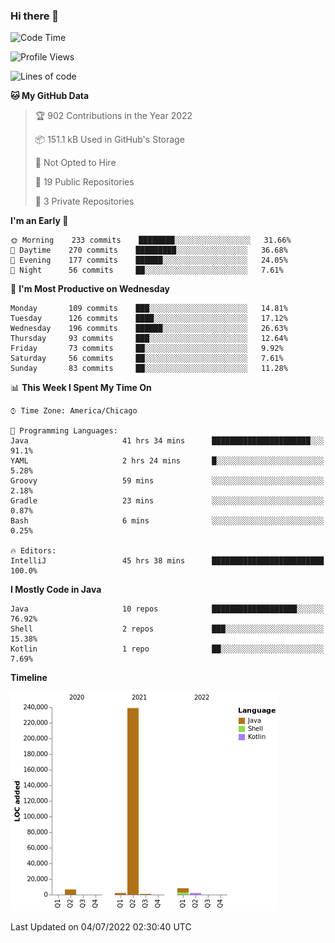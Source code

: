 ### Hi there 👋


<!--START_SECTION:waka-->
![Code Time](http://img.shields.io/badge/Code%20Time-2%2C346%20hrs%2049%20mins-blue)

![Profile Views](http://img.shields.io/badge/Profile%20Views-4-blue)

![Lines of code](https://img.shields.io/badge/From%20Hello%20World%20I%27ve%20Written-259%20Thousand%20lines%20of%20code-blue)

**🐱 My GitHub Data** 

> 🏆 902 Contributions in the Year 2022
 > 
> 📦 151.1 kB Used in GitHub's Storage 
 > 
> 🚫 Not Opted to Hire
 > 
> 📜 19 Public Repositories 
 > 
> 🔑 3 Private Repositories  
 > 
**I'm an Early 🐤** 

```text
🌞 Morning    233 commits    ████████░░░░░░░░░░░░░░░░░   31.66% 
🌆 Daytime    270 commits    █████████░░░░░░░░░░░░░░░░   36.68% 
🌃 Evening    177 commits    ██████░░░░░░░░░░░░░░░░░░░   24.05% 
🌙 Night      56 commits     ██░░░░░░░░░░░░░░░░░░░░░░░   7.61%

```
📅 **I'm Most Productive on Wednesday** 

```text
Monday       109 commits    ███░░░░░░░░░░░░░░░░░░░░░░   14.81% 
Tuesday      126 commits    ████░░░░░░░░░░░░░░░░░░░░░   17.12% 
Wednesday    196 commits    ██████░░░░░░░░░░░░░░░░░░░   26.63% 
Thursday     93 commits     ███░░░░░░░░░░░░░░░░░░░░░░   12.64% 
Friday       73 commits     ██░░░░░░░░░░░░░░░░░░░░░░░   9.92% 
Saturday     56 commits     ██░░░░░░░░░░░░░░░░░░░░░░░   7.61% 
Sunday       83 commits     ██░░░░░░░░░░░░░░░░░░░░░░░   11.28%

```


📊 **This Week I Spent My Time On** 

```text
⌚︎ Time Zone: America/Chicago

💬 Programming Languages: 
Java                     41 hrs 34 mins      ██████████████████████░░░   91.1% 
YAML                     2 hrs 24 mins       █░░░░░░░░░░░░░░░░░░░░░░░░   5.28% 
Groovy                   59 mins             ░░░░░░░░░░░░░░░░░░░░░░░░░   2.18% 
Gradle                   23 mins             ░░░░░░░░░░░░░░░░░░░░░░░░░   0.87% 
Bash                     6 mins              ░░░░░░░░░░░░░░░░░░░░░░░░░   0.25%

🔥 Editors: 
IntelliJ                 45 hrs 38 mins      █████████████████████████   100.0%

```

**I Mostly Code in Java** 

```text
Java                     10 repos            ███████████████████░░░░░░   76.92% 
Shell                    2 repos             ███░░░░░░░░░░░░░░░░░░░░░░   15.38% 
Kotlin                   1 repo              ██░░░░░░░░░░░░░░░░░░░░░░░   7.69%

```


**Timeline**

![Chart not found](https://raw.githubusercontent.com/powercasgamer/powercasgamer/master/charts/bar_graph.png) 


 Last Updated on 04/07/2022 02:30:40 UTC
<!--END_SECTION:waka-->
